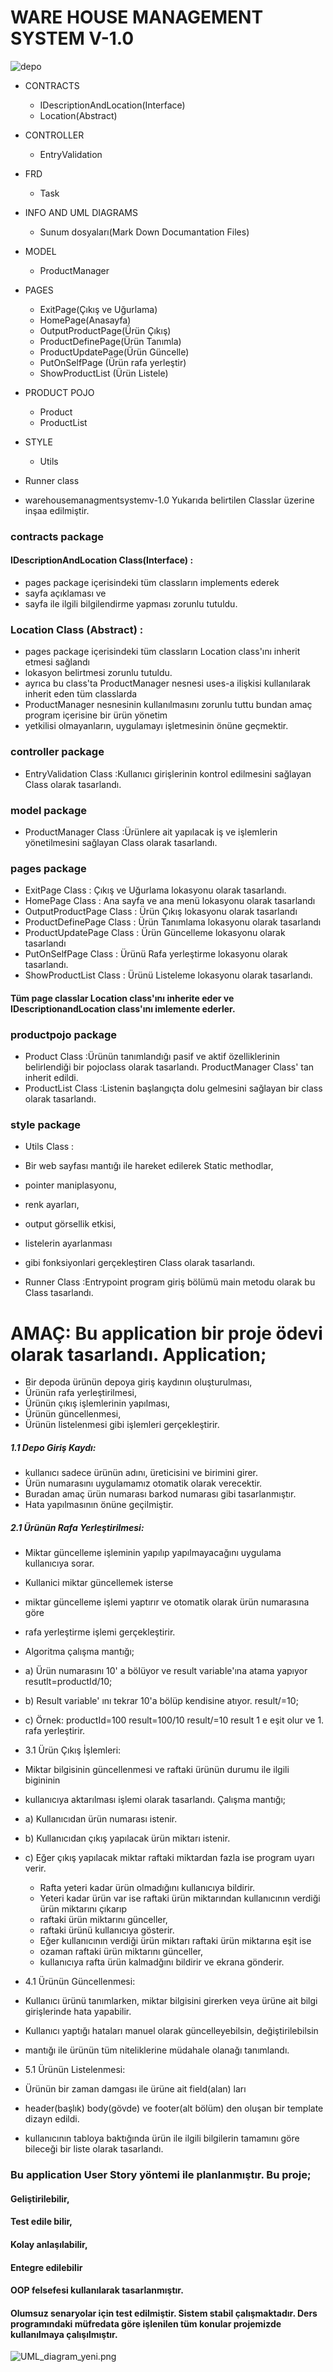 
# WARE HOUSE MANAGEMENT SYSTEM V-1.0 

![depo](https://github.com/mehmetdurankaya/warehouseproject/assets/44356848/e519b9f5-33fe-46a2-9cfa-12a4ee25e114)






 - CONTRACTS
   - IDescriptionAndLocation(Interface)
   - Location(Abstract)
   
 - CONTROLLER
   - EntryValidation
   

 - FRD
   - Task


 - INFO AND UML DIAGRAMS
   - Sunum dosyaları(Mark Down Documantation Files)


 - MODEL
   - ProductManager
   

 - PAGES
   - ExitPage(Çıkış ve Uğurlama)
   - HomePage(Anasayfa)
   - OutputProductPage(Ürün Çıkış)
   - ProductDefinePage(Ürün Tanımla)
   - ProductUpdatePage(Ürün Güncelle)
   - PutOnSelfPage    (Ürün rafa yerleştir)
   - ShowProductList  (Ürün Listele)


 - PRODUCT POJO
   - Product
   - ProductList


 - STYLE
   - Utils
   
 - Runner class
 
 - warehousemanagmentsystemv-1.0 Yukarıda belirtilen Classlar üzerine inşaa edilmiştir.
 
 
 ### contracts package 
   #### IDescriptionAndLocation Class(Interface) : 
   - pages package içerisindeki tüm classların implements ederek
   - sayfa açıklaması ve
   - sayfa ile ilgili bilgilendirme yapması zorunlu tutuldu.  
   ### Location Class (Abstract)                : 
   - pages package içerisindeki tüm classların Location class'ını inherit etmesi sağlandı 
   - lokasyon belirtmesi zorunlu tutuldu.
   - ayrıca bu class'ta ProductManager nesnesi uses-a ilişkisi kullanılarak inherit eden tüm classlarda 
   - ProductManager nesnesinin kullanılmasını zorunlu tuttu bundan amaç program içerisine bir ürün yönetim 
   - yetkilisi olmayanların, uygulamayı işletmesinin önüne geçmektir.
### controller package                             
   - EntryValidation Class                    :Kullanıcı girişlerinin kontrol edilmesini sağlayan Class olarak tasarlandı.
### model package
   - ProductManager Class                     :Ürünlere ait yapılacak iş ve işlemlerin yönetilmesini sağlayan Class olarak tasarlandı.  
### pages package  
   - ExitPage Class                           : Çıkış ve Uğurlama lokasyonu olarak tasarlandı.
   - HomePage Class                           : Ana sayfa ve ana menü  lokasyonu olarak tasarlandı
   - OutputProductPage Class                  : Ürün Çıkış lokasyonu olarak tasarlandı 
   - ProductDefinePage Class                  : Ürün Tanımlama lokasyonu olarak tasarlandı
   - ProductUpdatePage Class                  : Ürün Güncelleme lokasyonu olarak tasarlandı
   - PutOnSelfPage Class                      : Ürünü Rafa yerleştirme lokasyonu olarak tasarlandı.
   - ShowProductList Class                    : Ürünü Listeleme lokasyonu olarak tasarlandı.
#### Tüm page classlar Location class'ını inherite eder ve IDescriptionandLocation class'ını imlemente ederler.



### productpojo package
- Product Class           :Ürünün tanımlandığı pasif ve aktif özelliklerinin belirlendiği bir pojoclass olarak tasarlandı. ProductManager Class' tan inherit edildi.
- ProductList Class       :Listenin başlangıçta dolu gelmesini sağlayan bir class olarak tasarlandı.



### style package
- Utils Class            :
- Bir web sayfası mantığı ile hareket edilerek Static methodlar,
- pointer maniplasyonu,
- renk ayarları,
- output görsellik etkisi,
- listelerin ayarlanması
- gibi fonksiyonlari gerçekleştiren Class olarak tasarlandı.


- Runner Class            :Entrypoint program giriş bölümü main metodu olarak bu Class tasarlandı.



 # AMAÇ: Bu application bir proje ödevi olarak  tasarlandı. Application; 
 -   Bir depoda ürünün depoya giriş kaydının oluşturulması,
 -   Ürünün rafa yerleştirilmesi,
 -   Ürünün çıkış işlemlerinin yapılması,
 -   Ürünün güncellenmesi,
 -   Ürünün listelenmesi gibi işlemleri gerçekleştirir.
 
##### 1.1 Depo Giriş Kaydı: 
 - kullanıcı sadece ürünün adını, üreticisini ve birimini girer.
 - Ürün numarasını uygulamamız otomatik olarak verecektir.
 - Buradan amaç ürün numarası barkod numarası gibi tasarlanmıştır.
 - Hata yapılmasının önüne geçilmiştir.

 
##### 2.1 Ürünün Rafa Yerleştirilmesi:
 - Miktar güncelleme işleminin yapılıp yapılmayacağını uygulama kullanıcıya sorar.
 - Kullanici miktar güncellemek isterse
 - miktar güncelleme işlemi yaptırır ve otomatik olarak ürün numarasına göre
 - rafa yerleştirme işlemi gerçekleştirir. 

 - Algoritma çalışma mantığı;
 - a) Ürün numarasını 10' a bölüyor ve result variable'ına atama yapıyor resutlt=productId/10;
 - b) Result variable' ını tekrar 10'a bölüp kendisine atıyor. result/=10;
 - c) Örnek: productId=100  result=100/10  result/=10  result 1 e eşit olur ve 1. rafa yerleştirir.
 


 - 3.1 Ürün Çıkış İşlemleri: 
  - Miktar bilgisinin güncellenmesi ve raftaki ürünün durumu ile ilgili bigininin 
  - kullanıcıya aktarılması işlemi olarak tasarlandı. Çalışma mantığı;
  - a) Kullanıcıdan ürün numarası istenir.
  - b) Kullanıcıdan çıkış yapılacak ürün miktarı istenir.
  - c) Eğer çıkış yapılacak miktar raftaki miktardan fazla ise program uyarı verir.
    - Rafta yeteri kadar ürün olmadığını kullanıcıya bildirir.
    - Yeteri kadar ürün var ise raftaki ürün miktarından kullanıcının verdiği ürün miktarını çıkarıp 
    - raftaki ürün miktarını günceller,
    - raftaki ürünü kullanıcıya gösterir.
    - Eğer kullanıcının verdiği ürün miktarı raftaki ürün miktarına eşit ise
    - ozaman raftaki ürün miktarını günceller,
    - kullanıcıya rafta ürün kalmadğını bildirir ve ekrana gönderir.
 
 - 4.1  Ürünün Güncellenmesi:
 - Kullanıcı ürünü tanımlarken, miktar bilgisini girerken veya ürüne ait bilgi girişlerinde hata yapabilir.
 - Kullanıcı yaptığı hataları manuel olarak güncelleyebilsin, değiştirilebilsin 
 - mantığı ile ürünün tüm niteliklerine müdahale olanağı tanımlandı.
 
 - 5.1  Ürünün Listelenmesi: 
 - Ürünün bir zaman damgası ile ürüne ait field(alan) ları
 - header(başlık) body(gövde) ve footer(alt bölüm) den oluşan bir template dizayn edildi.
 - kullanıcının tabloya baktığında ürün ile ilgili bilgilerin tamamını göre bileceği bir liste olarak tasarlandı.
 
 ###  Bu application User Story yöntemi ile planlanmıştır. Bu proje; 
 #### Geliştirilebilir,
 #### Test edile bilir,
 #### Kolay anlaşılabilir,
 #### Entegre edilebilir
 #### OOP felsefesi kullanılarak tasarlanmıştır.
 #### Olumsuz senaryolar için test edilmiştir. Sistem stabil çalışmaktadır. Ders programındaki müfredata göre işlenilen tüm konular projemizde kullanılmaya çalışılmıştır.


![UML_diagram_yeni.png](UML_diagram_yeni.png)
